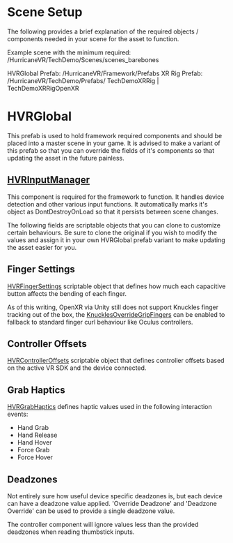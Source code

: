 # Scene Setup

The following provides a brief explanation of the required objects / components needed in your scene for the asset to function.

Example scene with the minimum required: /HurricaneVR/TechDemo/Scenes/scenes_barebones

HVRGlobal Prefab: /HurricaneVR/Framework/Prefabs
XR Rig Prefab: /HurricaneVR/TechDemo/Prefabs/ TechDemoXRRig | TechDemoXRRigOpenXR

# HVRGlobal

This prefab is used to hold framework required components and should be placed into a master scene in your game. It is advised to make a variant of this prefab so that you can override the fields of it's components so that updating the asset in the future painless.

## [HVRInputManager](xref:HurricaneVR.Framework.ControllerInput.HVRInputManager)

This component is required for the framework to function. It handles device detection and other various input functions. It automatically marks it's object as DontDestroyOnLoad so that it persists between scene changes.

The following fields are scriptable objects that you can clone to customize certain behaviours. Be sure to clone the original if you wish to modify the values and assign it in your own HVRGlobal prefab variant to make updating the asset easier for you.

## Finger Settings

[HVRFingerSettings](xref:HurricaneVR.Framework.Shared.HVRFingerSettings) scriptable object that defines how much each capacitive button affects the bending of each finger.

As of this writing, OpenXR via Unity still does not support Knuckles finger tracking out of the box, the  [KnucklesOverrideGripFingers](xref:HurricaneVR.Framework.Shared.HVRFingerSettings.KnucklesOverrideGripFingers)  can be enabled to fallback to standard finger curl behaviour like Oculus controllers.

## Controller Offsets

[HVRControllerOffsets](xref:HurricaneVR.Framework.Components.HVRControllerOffsets) scriptable object that defines controller offsets based on the active VR SDK and the device connected. 

## Grab Haptics

[HVRGrabHaptics](xref:HurricaneVR.Framework.Shared.HVRGrabHaptics) defines haptic values used in the following interaction events:
- Hand Grab
- Hand Release
- Hand Hover
- Force Grab
- Force Hover

## Deadzones

Not entirely sure how useful device specific deadzones is, but each device can have a deadzone value applied. 
'Override Deadzone' and 'Deadzone Override' can be used to provide a single deadzone value.

The controller component will ignore values less than the provided deadzones when reading thumbstick inputs.